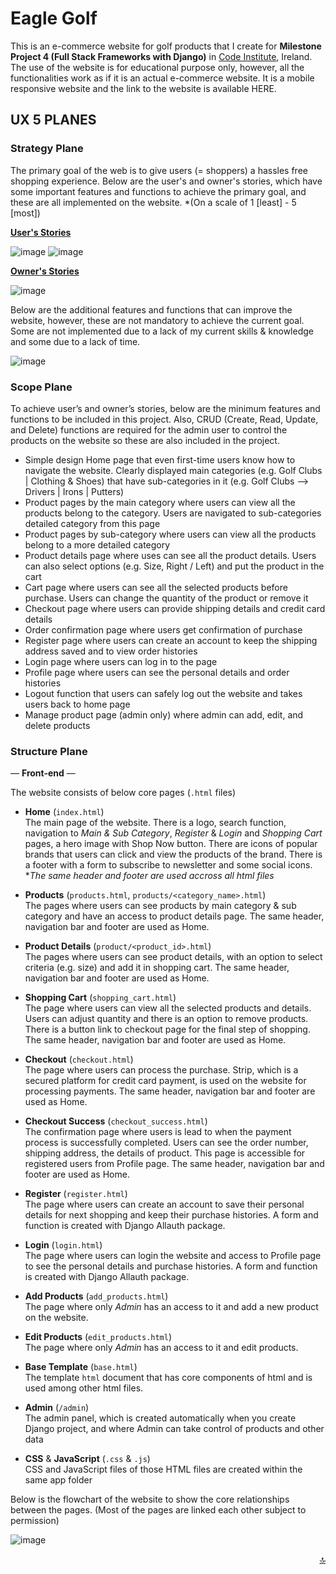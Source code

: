 <!-- Website Image goes here -->

# Eagle Golf <a name="top"></a>

This is an e-commerce website for golf products that I create for **Milestone Project 4 (Full Stack Frameworks with Django)** in [Code Institute](https://codeinstitute.net/), Ireland. The use of the website is for educational purpose only, however, all the functionalities work as if it is an actual e-commerce website. It is a mobile responsive website and the link to the website is available HERE. <!-- Live Site Link here -->

<!-- Mock up goes here -->

## UX 5 PLANES

### Strategy Plane

The primary goal of the web is to give users (= shoppers) a hassles free shopping experience. Below are the user's and owner's stories, which have some important features and functions to achieve the primary goal, and these are all implemented on the website. *(On a scale of 1 [least] - 5 [most])

**<ins>User's Stories</ins>**

![image](https://github.com/Toto-Kotaro-Tanaka/ms4-eagle-golf/blob/master/readme/ux/user-stories1.png)
![image](https://github.com/Toto-Kotaro-Tanaka/ms4-eagle-golf/blob/master/readme/ux/user-stories2.png)

**<ins>Owner's Stories</ins>**

![image](https://github.com/Toto-Kotaro-Tanaka/ms4-eagle-golf/blob/master/readme/ux/owner-stories.png)<br>

Below are the additional features and functions that can improve the website, however, these are not mandatory to achieve the current goal. Some are not implemented due to a lack of my current skills & knowledge and some due to a lack of time.

![image](https://github.com/Toto-Kotaro-Tanaka/ms4-eagle-golf/blob/master/readme/ux/additional-features.png)<br>

### Scope Plane

To achieve user’s and owner’s stories, below are the minimum features and functions to be included in this project. Also, CRUD (Create, Read, Update, and Delete) functions are required for the admin user to control the products on the website so these are also included in the project.

- Simple design Home page that even first-time users know how to navigate the website. Clearly displayed main categories (e.g. Golf Clubs | Clothing & Shoes) that have sub-categories in it (e.g. Golf Clubs --> Drivers | Irons | Putters)
- Product pages by the main category where users can view all the products belong to the category. Users are navigated to sub-categories detailed category from this page
- Product pages by sub-category where users can view all the products belong to a more detailed category
- Product details page where uses can see all the product details. Users can also select options (e.g. Size, Right / Left) and put the product in the cart
- Cart page where users can see all the selected products before purchase. Users can change the quantity of the product or remove it
- Checkout page where users can provide shipping details and credit card details
- Order confirmation page where users get confirmation of purchase
- Register page where users can create an account to keep the shipping address saved and to view order histories
- Login page where users can log in to the page
- Profile page where users can see the personal details and order histories
- Logout function that users can safely log out the website and takes users back to home page
- Manage product page (admin only) where admin can add, edit, and delete products

### Structure Plane

— **Front-end** —

The website consists of below core pages (`.html` files)

- **Home** (`index.html`)<br>
The main page of the website. There is a logo, search function, navigation to *Main & Sub Category*, *Register* & *Login* and *Shopping Cart* pages, a hero image with Shop Now button. There are icons of popular brands that users can click and view the products of the brand. There is a footer with a form to subscribe to newsletter and some social icons. **The same header and footer are used accross all html files*

- **Products** (`products.html`, `products/<category_name>.html`)<br>
The pages where users can see products by main category & sub category and have an access to product details page. The same header, navigation bar and footer are used as Home.

- **Product Details** (`product/<product_id>.html`)<br>
The pages where users can see product details, with an option to select criteria (e.g. size) and add it in shopping cart. The same header, navigation bar and footer are used as Home.

- **Shopping Cart** (`shopping_cart.html`)<br>
The page where users can view all the selected products and details. Users can adjust quantity and there is an option to remove products. There is a button link to checkout page for the final step of shopping. The same header, navigation bar and footer are used as Home.

- **Checkout** (`checkout.html`)<br>
The page where users can process the purchase. Strip, which is a secured platform for credit card payment, is used on the website for processing payments. The same header, navigation bar and footer are used as Home.  

- **Checkout Success** (`checkout_success.html`)<br>
The confirmation page where users is lead to when the payment process is successfully completed. Users can see the order number, shipping address, the details of product. This page is accessible for registered users from Profile page. The same header, navigation bar and footer are used as Home.

- **Register** (`register.html`)<br>
The page where users can create an account to save their personal details for next shopping and keep their purchase histories. A form and function is created with Django Allauth package.

- **Login** (`login.html`)<br>
The page where users can login the website and access to Profile page to see the personal details and purchase histories. A form and function is created with Django Allauth package.

- **Add Products** (`add_products.html`)<br>
The page where only *Admin* has an access to it and add a new product on the website.

- **Edit Products** (`edit_products.html`)<br>
The page where only *Admin* has an access to it and edit products.

- **Base Template** (`base.html`)<br>
The template `html` document that has core components of html and is used among other html files.

- **Admin** (`/admin`)<br>
The admin panel, which is created automatically when you create Django project, and where Admin can take control of products and other data

- **CSS** & **JavaScript** (`.css` & `.js`)<br>
CSS and JavaScript files of those HTML files are created within the same app folder

Below is the flowchart of the website to show the core relationships between the pages. (Most of the pages are linked each other subject to permission)<br>

![image](https://github.com/Toto-Kotaro-Tanaka/ms4-eagle-golf/blob/master/readme/ux/flowchart.png)<br>

<div align="right"><a href="#top">🔝</a></div>
